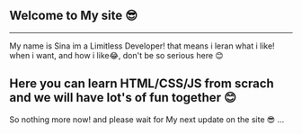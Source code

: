 ## Welcome to My site 😎
--------------------

My name is Sina im a Limitless Developer! that means i leran what i like! when i want, and how i like😂, don't be so serious here 😊

## Here you can learn HTML/CSS/JS from scrach and we will have lot's of fun together 😊

So nothing more now! and please wait for My next update on the site 😎 ...
